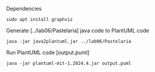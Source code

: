 Dependencies
```
sudo apt install graphviz
```

Generate [../lab06/Pastelaria] java code to PlantUML code
```
java -jar java2plantuml.jar ../lab06/Pastelaria
```

Run PlantUML code [output.puml]
```
java -jar plantuml-mit-1.2024.4.jar output.puml
```
